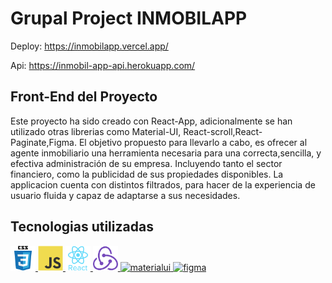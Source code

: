 # Grupal Project INMOBILAPP

Deploy: https://inmobilapp.vercel.app/

Api: https://inmobil-app-api.herokuapp.com/

## Front-End del Proyecto
Este proyecto ha sido creado con React-App, adicionalmente se han utilizado otras librerias como Material-UI, React-scroll,React-Paginate,Figma.
El objetivo propuesto para llevarlo a cabo, es ofrecer al agente inmobiliario  una herramienta necesaria para una correcta,sencilla, y efectiva administración de su empresa. Incluyendo tanto el sector financiero, como la publicidad de sus propiedades disponibles. 
La applicacion cuenta con distintos filtrados, para hacer de la experiencia de usuario fluida y capaz de adaptarse a sus necesidades.


## Tecnologias utilizadas

</a> <a href="https://www.w3schools.com/css/" target="_blank" rel="noreferrer"> <img src="https://raw.githubusercontent.com/devicons/devicon/master/icons/css3/css3-original-wordmark.svg" alt="css3" width="40" height="40"/> </a>   <a href="https://developer.mozilla.org/en-US/docs/Web/JavaScript" target="_blank" rel="noreferrer"> <img src="https://raw.githubusercontent.com/devicons/devicon/master/icons/javascript/javascript-original.svg" alt="javascript" width="40" height="40"/> </a> <a href="https://reactjs.org/" target="_blank" rel="noreferrer"> <img src="https://raw.githubusercontent.com/devicons/devicon/master/icons/react/react-original-wordmark.svg" alt="react" width="40" height="40"/> </a> <a href="https://redux.js.org" target="_blank" rel="noreferrer"> <img src="https://raw.githubusercontent.com/devicons/devicon/master/icons/redux/redux-original.svg" alt="redux" width="40" height="40"/> </a> 
  <a href="https://mui.com/" target="_blank" rel="noreferrer"> <img src="https://res.cloudinary.com/practicaldev/image/fetch/s--LFWl5c2M--/c_imagga_scale,f_auto,fl_progressive,h_420,q_auto,w_1000/https://dev-to-uploads.s3.amazonaws.com/i/cai5zk71pnimmuuv9vik.png" alt="materialui" width="40" height="40"/> </a> 
  <a href="https://www.figma.com/" target="_blank" rel="noreferrer"> <img src="https://cdn2.downdetector.com/static/uploads/c/300/0d4f7/figma2.png" alt="figma" width="40" height="40"/> </a> </p></p>
